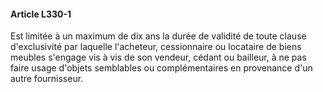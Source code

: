 #### Article L330-1

Est limitée à un maximum de dix ans la durée de validité de toute clause d'exclusivité par laquelle l'acheteur, cessionnaire ou locataire de biens meubles s'engage vis à vis de son vendeur, cédant ou bailleur, à ne pas faire usage d'objets semblables ou complémentaires en provenance d'un autre fournisseur.

